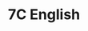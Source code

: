 ---
title: 7C English
layout: grade
image: /img/detective-pikachu-dance.gif
heading: Class Goals
description: >-
  The overarching goal of this course is to improve your ability to communicate in English, both oral and written aspects. To that end we will have different course activities to help strengthen communication abilities and reinforce what you have already learned.
intro:
  blurbs:
    - image: /img/syllabus.svg
      text: >
        Syllabus
      link: sks/spring2024/7C-english/syllabus
    - image: /img/calendar.svg
      text: >
        Schedule
      link: sks/spring2024/7C-english/schedule
    - image: /img/books.svg
      text: >
        Resources
      link: sks/spring2024/7C-english/resources
---